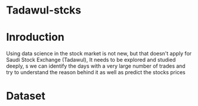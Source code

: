 # Tadawul-stcks
# Inroduction 
Using data science in the stock market is not new, but that doesn't apply for Saudi Stock Exchange (Tadawul), It needs to be explored and studied deeply, s we can identify the days with a very large number of trades and try to understand the reason behind it as well as predict the stocks prices
# Dataset 
